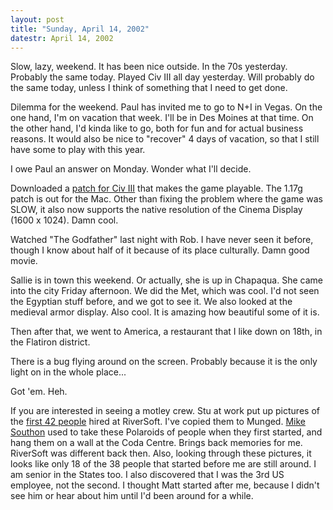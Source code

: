 ```yaml
---
layout: post
title: "Sunday, April 14, 2002"
datestr: April 14, 2002
---
```


Slow, lazy, weekend. It has been nice outside. In the 70s yesterday. Probably
the same today. Played Civ III all day yesterday. Will probably do the same
today, unless I think of something that I need to get done.

Dilemma for the weekend. Paul has invited me to go to N+I in Vegas. On the
one hand, I'm on vacation that week. I'll be in Des Moines at that time. On
the other hand, I'd kinda like to go, both for fun and for actual business reasons.
It would also be nice to &quot;recover&quot; 4 days of vacation, so that I still
have some to play with this year.

I owe Paul an answer on Monday. Wonder what I'll decide.

Downloaded a <a href="ftp://ftp.infogrames.net/patches/civ3/">patch for Civ
III</a> that makes the game playable. The 1.17g patch is out for the Mac. Other
than fixing the problem where the game was SLOW, it also now supports the native
resolution of the Cinema Display (1600 x 1024). Damn cool.

Watched &quot;The Godfather&quot; last night with Rob. I have never seen it
before, though I know about half of it because of its place culturally. Damn
good movie.

Sallie is in town this weekend. Or actually, she is up in Chapaqua. She came
into the city Friday afternoon. We did the Met, which was cool. I'd not seen
the Egyptian stuff before, and we got to see it. We also looked at the medieval
armor display. Also cool. It is amazing how beautiful some of it is.

Then after that, we went to America, a restaurant that I like down on 18th,
in the Flatiron district.

There is a bug flying around on the screen. Probably because it is the only
light on in the whole place...

Got 'em. Heh.

If you are interested in seeing a motley crew. Stu at work put up pictures
of the <a href="http://www.munged.org/photo/riv-cast/index.html">first 42 people</a> hired at RiverSoft.
I've copied them to Munged. <a href="http://www.munged.org/photo/riv-cast/Pages/8.html">Mike
Southon</a> used to take these Polaroids of people when they first started,
and hang them on a wall at the Coda Centre. Brings back memories for me. RiverSoft
was different back then. Also, looking through these pictures, it looks like
only 18 of the 38 people that started before me are still around. I am senior
in the States too. I also discovered that I was the 3rd US employee, not the
second. I thought Matt started after me, because I didn't see him or hear about
him until I'd been around for a while.

